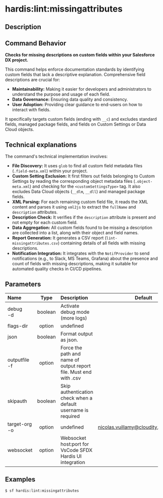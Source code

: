 <!-- This file has been generated with command 'sf hardis:doc:plugin:generate'. Please do not update it manually or it may be overwritten -->
# hardis:lint:missingattributes

## Description


## Command Behavior

**Checks for missing descriptions on custom fields within your Salesforce DX project.**

This command helps enforce documentation standards by identifying custom fields that lack a descriptive explanation. Comprehensive field descriptions are crucial for:

- **Maintainability:** Making it easier for developers and administrators to understand the purpose and usage of each field.
- **Data Governance:** Ensuring data quality and consistency.
- **User Adoption:** Providing clear guidance to end-users on how to interact with fields.

It specifically targets custom fields (ending with `__c`) and excludes standard fields, managed package fields, and fields on Custom Settings or Data Cloud objects.

## Technical explanations

The command's technical implementation involves:

- **File Discovery:** It uses `glob` to find all custom field metadata files (`.field-meta.xml`) within your project.
- **Custom Setting Exclusion:** It first filters out fields belonging to Custom Settings by reading the corresponding object metadata files (`.object-meta.xml`) and checking for the `<customSettingsType>` tag. It also excludes Data Cloud objects (`__dlm`, `__dll`) and managed package fields.
- **XML Parsing:** For each remaining custom field file, it reads the XML content and parses it using `xml2js` to extract the `fullName` and `description` attributes.
- **Description Check:** It verifies if the `description` attribute is present and not empty for each custom field.
- **Data Aggregation:** All custom fields found to be missing a description are collected into a list, along with their object and field names.
- **Report Generation:** It generates a CSV report (`lint-missingattributes.csv`) containing details of all fields with missing descriptions.
- **Notification Integration:** It integrates with the `NotifProvider` to send notifications (e.g., to Slack, MS Teams, Grafana) about the presence and count of fields with missing descriptions, making it suitable for automated quality checks in CI/CD pipelines.


## Parameters

| Name              |  Type   | Description                                                       |                Default                 | Required | Options |
|:------------------|:-------:|:------------------------------------------------------------------|:--------------------------------------:|:--------:|:-------:|
| debug<br/>-d      | boolean | Activate debug mode (more logs)                                   |                                        |          |         |
| flags-dir         | option  | undefined                                                         |                                        |          |         |
| json              | boolean | Format output as json.                                            |                                        |          |         |
| outputfile<br/>-f | option  | Force the path and name of output report file. Must end with .csv |                                        |          |         |
| skipauth          | boolean | Skip authentication check when a default username is required     |                                        |          |         |
| target-org<br/>-o | option  | undefined                                                         | nicolas.vuillamy@cloudity.com.playnico |          |         |
| websocket         | option  | Websocket host:port for VsCode SFDX Hardis UI integration         |                                        |          |         |

## Examples

```shell
$ sf hardis:lint:missingattributes
```


